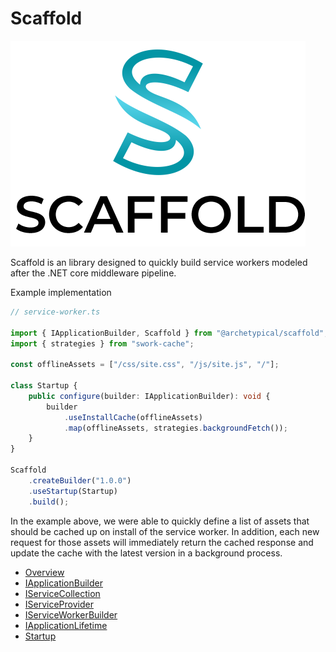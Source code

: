 # Scaffold

![Scaffold](docs/images/Scaffold.png)

Scaffold is an library designed to quickly build service workers modeled after the .NET core middleware pipeline.

Example implementation

```ts
// service-worker.ts

import { IApplicationBuilder, Scaffold } from "@archetypical/scaffold";
import { strategies } from "swork-cache";

const offlineAssets = ["/css/site.css", "/js/site.js", "/"];

class Startup {
    public configure(builder: IApplicationBuilder): void {
        builder
            .useInstallCache(offlineAssets)
            .map(offlineAssets, strategies.backgroundFetch());
    }
}

Scaffold
    .createBuilder("1.0.0")
    .useStartup(Startup)
    .build();
```

In the example above, we were able to quickly define a list of assets that should be cached up on install of the service worker. In addition, each new request for those assets will immediately return the cached response and update the cache with the latest version in a background process.

* [Overview](readme.md)
* [IApplicationBuilder](docs/iapplication-builder.md)
* [IServiceCollection](docs/iservice-collection.md)
* [IServiceProvider](docs/iservice-provider.md)
* [IServiceWorkerBuilder](docs/iservice-worker-builder.md)
* [IApplicationLifetime](docs/iapplication-lifetime.md)
* [Startup](docs/startup.md)
